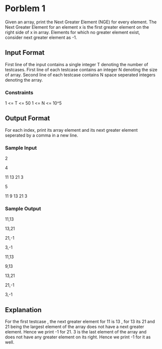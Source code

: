 # Porblem 1

Given an array, print the Next Greater Element (NGE) for every element. The Next Greater Element for an element x is the first greater element on the right side of x in array. Elements for which no greater element exist, consider next greater element as -1.

## Input Format

First line of the input contains a single integer T denoting the number of testcases. First line of each testcase contains an integer N denoting the size of array. Second line of each testcase contains N space seperated integers denoting the array.

### Constraints

1 <= T <= 50 1 <= N <= 10^5

## Output Format

For each index, print its array element and its next greater element seperated by a comma in a new line.

### Sample Input

2

4

11 13 21 3

5

11 9 13 21 3

### Sample Output

11,13

13,21

21,-1

3,-1

11,13

9,13

13,21

21,-1

3,-1

## Explanation

For the first testcase , the next greater element for 11 is 13 , for 13 its 21 and 21 being the largest element of the array does not have a next greater element. Hence we print -1 for 21. 3 is the last element of the array and does not have any greater element on its right. Hence we print -1 for it as well.

